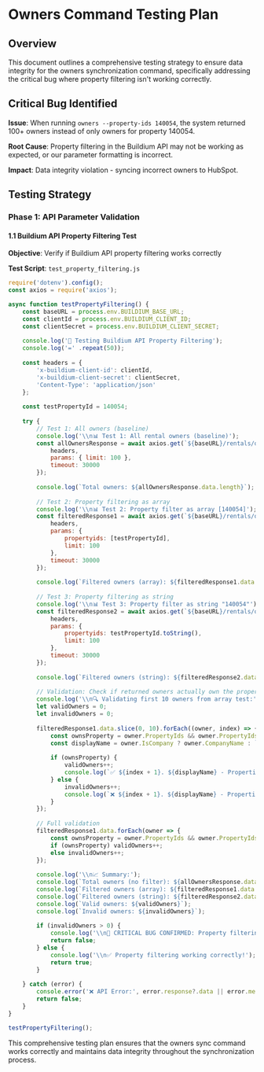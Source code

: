# Owners Command Testing Plan

## Overview

This document outlines a comprehensive testing strategy to ensure data integrity for the owners synchronization command, specifically addressing the critical bug where property filtering isn't working correctly.

## Critical Bug Identified

**Issue**: When running `owners --property-ids 140054`, the system returned 100+ owners instead of only owners for property 140054.

**Root Cause**: Property filtering in the Buildium API may not be working as expected, or our parameter formatting is incorrect.

**Impact**: Data integrity violation - syncing incorrect owners to HubSpot.

## Testing Strategy

### Phase 1: API Parameter Validation

#### 1.1 Buildium API Property Filtering Test

**Objective**: Verify if Buildium API property filtering works correctly

**Test Script**: `test_property_filtering.js`

```javascript
require('dotenv').config();
const axios = require('axios');

async function testPropertyFiltering() {
    const baseURL = process.env.BUILDIUM_BASE_URL;
    const clientId = process.env.BUILDIUM_CLIENT_ID;
    const clientSecret = process.env.BUILDIUM_CLIENT_SECRET;
    
    console.log('🧪 Testing Buildium API Property Filtering');
    console.log('=' .repeat(50));
    
    const headers = {
        'x-buildium-client-id': clientId,
        'x-buildium-client-secret': clientSecret,
        'Content-Type': 'application/json'
    };
    
    const testPropertyId = 140054;
    
    try {
        // Test 1: All owners (baseline)
        console.log('\\n📊 Test 1: All rental owners (baseline)');
        const allOwnersResponse = await axios.get(`${baseURL}/rentals/owners`, {
            headers,
            params: { limit: 100 },
            timeout: 30000
        });
        
        console.log(`Total owners: ${allOwnersResponse.data.length}`);
        
        // Test 2: Property filtering as array
        console.log('\\n📊 Test 2: Property filter as array [140054]');
        const filteredResponse1 = await axios.get(`${baseURL}/rentals/owners`, {
            headers,
            params: { 
                propertyids: [testPropertyId],
                limit: 100 
            },
            timeout: 30000
        });
        
        console.log(`Filtered owners (array): ${filteredResponse1.data.length}`);
        
        // Test 3: Property filtering as string
        console.log('\\n📊 Test 3: Property filter as string "140054"');
        const filteredResponse2 = await axios.get(`${baseURL}/rentals/owners`, {
            headers,
            params: { 
                propertyids: testPropertyId.toString(),
                limit: 100 
            },
            timeout: 30000
        });
        
        console.log(`Filtered owners (string): ${filteredResponse2.data.length}`);
        
        // Validation: Check if returned owners actually own the property
        console.log('\\n🔍 Validating first 10 owners from array test:');
        let validOwners = 0;
        let invalidOwners = 0;
        
        filteredResponse1.data.slice(0, 10).forEach((owner, index) => {
            const ownsProperty = owner.PropertyIds && owner.PropertyIds.includes(testPropertyId);
            const displayName = owner.IsCompany ? owner.CompanyName : `${owner.FirstName} ${owner.LastName}`;
            
            if (ownsProperty) {
                validOwners++;
                console.log(`✅ ${index + 1}. ${displayName} - Properties: [${owner.PropertyIds.join(', ')}]`);
            } else {
                invalidOwners++;
                console.log(`❌ ${index + 1}. ${displayName} - Properties: [${owner.PropertyIds?.join(', ') || 'None'}] - INVALID!`);
            }
        });
        
        // Full validation
        filteredResponse1.data.forEach(owner => {
            const ownsProperty = owner.PropertyIds && owner.PropertyIds.includes(testPropertyId);
            if (ownsProperty) validOwners++;
            else invalidOwners++;
        });
        
        console.log('\\n📈 Summary:');
        console.log(`Total owners (no filter): ${allOwnersResponse.data.length}`);
        console.log(`Filtered owners (array): ${filteredResponse1.data.length}`);
        console.log(`Filtered owners (string): ${filteredResponse2.data.length}`);
        console.log(`Valid owners: ${validOwners}`);
        console.log(`Invalid owners: ${invalidOwners}`);
        
        if (invalidOwners > 0) {
            console.log('\\n🚨 CRITICAL BUG CONFIRMED: Property filtering is not working correctly!');
            return false;
        } else {
            console.log('\\n✅ Property filtering working correctly!');
            return true;
        }
        
    } catch (error) {
        console.error('❌ API Error:', error.response?.data || error.message);
        return false;
    }
}

testPropertyFiltering();
```

This comprehensive testing plan ensures that the owners sync command works correctly and maintains data integrity throughout the synchronization process.
